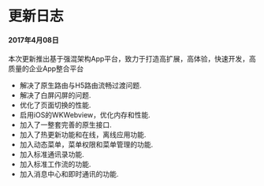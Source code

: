 # 更新日志

#### 2017年4月08日

本次更新推出基于强混架构App平台，致力于打造高扩展，高体验，快速开发，高质量的企业App整合平台

* 解决了原生路由与H5路由流畅过渡问题.
* 解决了白屏闪屏的问题.
* 优化了页面切换的性能.
* 启用iOS的WKWebview，优化内存和性能.
* 加入了一整套完善的原生接口.
* 加入了热更新功能和在线，离线应用功能.
* 加入动态菜单，菜单权限和菜单管理的功能.
* 加入标准通讯录功能.
* 加入标准工作流的功能.
* 加入消息中心和即时通讯的功能.

